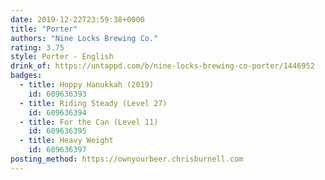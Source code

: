 ```yaml
---
date: 2019-12-22T23:59:38+0000
title: "Porter"
authors: "Nine Locks Brewing Co."
rating: 3.75
style: Porter - English
drink_of: https://untappd.com/b/nine-locks-brewing-co-porter/1446952
badges:
  - title: Hoppy Hanukkah (2019)
    id: 609636393
  - title: Riding Steady (Level 27)
    id: 609636394
  - title: For the Can (Level 11)
    id: 609636395
  - title: Heavy Weight
    id: 609636397
posting_method: https://ownyourbeer.chrisburnell.com
---
```


